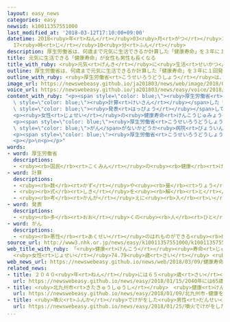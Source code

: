 ```yaml
---
layout: easy_news
categories: easy
newsid: k10011357551000
last_modified_at: '2018-03-12T17:10:00+09:00'
datetime: 2018<ruby>年<rt>ねん</rt></ruby>03<ruby>月<rt>がつ</rt></ruby>12<ruby>日<rt>にち</rt></ruby>
  17<ruby>時<rt>じ</rt></ruby>10<ruby>分<rt>ふん</rt></ruby>
description: 厚生労働省は、何歳まで元気に生活できるか計算した「健康寿命」を３年に１回発表しています。
title: 元気に生活できる「健康寿命」が女性も男性も長くなる
title_with_ruby: <ruby>元気<rt>げんき</rt></ruby>に<ruby>生活<rt>せいかつ</rt></ruby>できる「<ruby>健康寿命<rt>けんこうじゅみょう</rt></ruby>」が<ruby>女性<rt>じょせい</rt></ruby>も<ruby>男性<rt>だんせい</rt></ruby>も<ruby>長<rt>なが</rt></ruby>くなる
outline: 厚生労働省は、何歳まで元気に生活できるか計算した「健康寿命」を３年に１回発表しています。
outline_with_ruby: <ruby>厚生労働省<rt>こうせいろうどうしょう</rt></ruby>は、<ruby>何<rt>なん</rt></ruby><ruby>歳<rt>さい</rt></ruby>まで<ruby>元気<rt>げんき</rt></ruby>に<ruby>生活<rt>せいかつ</rt></ruby>できるか<ruby>計算<rt>けいさん</rt></ruby>した「<ruby>健康寿命<rt>けんこうじゅみょう</rt></ruby>」を３<ruby>年<rt>ねん</rt></ruby>に１<ruby>回<rt>かい</rt></ruby><ruby>発表<rt>はっぴょう</rt></ruby>しています。
image_url: https://newswebeasy.github.io/ja201803/news/web/image/2018/03/09/K10011357551_1803091314_1803091315_01_03.jpg
voice_url: https://newswebeasy.github.io/ja201803/news/easy/voice/2018/03/12/k10011357551000.mp3
content_with_ruby: "<p><span style=\"color: blue;\"><ruby>厚生労働省<rt>こうせいろうどうしょう</rt></ruby></span>は、<ruby>何<rt>なん</rt></ruby><ruby>歳<rt>さい</rt></ruby>まで<ruby>元気<rt>げんき</rt></ruby>に<ruby>生活<rt>せいかつ</rt></ruby>できるか<span\
  \ style=\"color: blue;\"><ruby>計算<rt>けいさん</rt></ruby></span>した「<ruby>健康寿命<rt>けんこうじゅみょう</rt></ruby>」を３<ruby>年<rt>ねん</rt></ruby>に１<ruby>回<rt>かい</rt></ruby><span\
  \ style=\"color: blue;\"><ruby>発表<rt>はっぴょう</rt></ruby></span>しています。</p>\n<p>２０１６<ruby>年<rt>ねん</rt></ruby>の<ruby>健康寿命<rt>けんこうじゅみょう</rt></ruby>は、<ruby>女性<rt>じょせい</rt></ruby>が７４．７９<ruby>歳<rt>さい</rt></ruby>、<ruby>男性<rt>だんせい</rt></ruby>が７２．１４<ruby>歳<rt>さい</rt></ruby>でした。２０１３<ruby>年<rt>ねん</rt></ruby>より<ruby>女性<rt>じょせい</rt></ruby>は０．５８<ruby>歳<rt>さい</rt></ruby>、<ruby>男性<rt>だんせい</rt></ruby>は０．９５<ruby>歳<rt>さい</rt></ruby><ruby>長<rt>なが</rt></ruby>くなりました。</p>\n\
  <p><ruby>女性<rt>じょせい</rt></ruby>の<ruby>健康寿命<rt>けんこうじゅみょう</rt></ruby>が<ruby>最<rt>もっと</rt></ruby>も<ruby>長<rt>なが</rt></ruby>かった<ruby>所<rt>ところ</rt></ruby>は<ruby>愛知県<rt>あいちけん</rt></ruby>で７６．３２<ruby>歳<rt>さい</rt></ruby>でした。<ruby>男性<rt>だんせい</rt></ruby>は<ruby>山梨県<rt>やまなしけん</rt></ruby>で７３．２１<ruby>歳<rt>さい</rt></ruby>でした。<ruby>女性<rt>じょせい</rt></ruby>の<ruby>健康寿命<rt>けんこうじゅみょう</rt></ruby>が<ruby>最<rt>もっと</rt></ruby>も<ruby>短<rt>みじか</rt></ruby>かった<ruby>所<rt>ところ</rt></ruby>は<ruby>広島県<rt>ひろしまけん</rt></ruby>で７３．６２<ruby>歳<rt>さい</rt></ruby>でした。<ruby>男性<rt>だんせい</rt></ruby>は<ruby>秋田県<rt>あきたけん</rt></ruby>で７１．２１<ruby>歳<rt>さい</rt></ruby>でした。</p>\n\
  <p><span style=\"color: blue;\"><ruby>厚生労働省<rt>こうせいろうどうしょう</rt></ruby></span>によると、<ruby>健康寿命<rt>けんこうじゅみょう</rt></ruby>が<ruby>長<rt>なが</rt></ruby>い<ruby>所<rt>ところ</rt></ruby>では、<span\
  \ style=\"color: blue;\">がん</span>がないかどうか<ruby>病院<rt>びょういん</rt></ruby>で<ruby>調<rt>しら</rt></ruby>べてもらっている<ruby>人<rt>ひと</rt></ruby>が<ruby>多<rt>おお</rt></ruby>くなっていました。<ruby>野菜<rt>やさい</rt></ruby>もたくさん<ruby>食<rt>た</rt></ruby>べていました。</p>\n\
  <p><span style=\"color: blue;\"><ruby>厚生労働省<rt>こうせいろうどうしょう</rt></ruby></span>は「<ruby>食事<rt>しょくじ</rt></ruby>や<ruby>運動<rt>うんどう</rt></ruby>に<ruby>気<rt>き</rt></ruby>をつけたり、たばこをやめたりする<ruby>人<rt>ひと</rt></ruby>が<ruby>増<rt>ふ</rt></ruby>えて、<ruby>健康寿命<rt>けんこうじゅみょう</rt></ruby>が<ruby>長<rt>なが</rt></ruby>くなっています。もっと<ruby>長<rt>なが</rt></ruby>くなるようにしていきたいです」と<ruby>話<rt>はな</rt></ruby>しています。</p>\n\
  <p></p>\n<p></p>"
words:
- word: 厚生労働省
  descriptions:
  - <ruby><rb>国民</rb><rt>こくみん</rt></ruby>の<ruby><rb>健康</rb><rt>けんこう</rt></ruby>や<ruby><rb>生活</rb><rt>せいかつ</rt></ruby>を<ruby><rb>守</rb><rt>まも</rt></ruby>る<ruby><rb>仕事</rb><rt>しごと</rt></ruby>や、<ruby><rb>労働者</rb><rt>ろうどうしゃ</rt></ruby>が<ruby><rb>仕事</rb><rt>しごと</rt></ruby>を<ruby><rb>見</rb><rt>み</rt></ruby>つけるのを<ruby><rb>助</rb><rt>たす</rt></ruby>けたり、<ruby><rb>労働者</rb><rt>ろうどうしゃ</rt></ruby>を<ruby><rb>保護</rb><rt>ほご</rt></ruby>したりする<ruby><rb>国</rb><rt>くに</rt></ruby>の<ruby><rb>役所</rb><rt>やくしょ</rt></ruby>。<ruby><rb>厚労省</rb><rt>こうろうしょう</rt></ruby>。
- word: 計算
  descriptions:
  - <ruby><rb>数</rb><rt>かず</rt></ruby>や<ruby><rb>量</rb><rt>りょう</rt></ruby>を<ruby><rb>数</rb><rt>かぞ</rt></ruby>えること。
  - <ruby><rb>式</rb><rt>しき</rt></ruby>を<ruby><rb>解</rb><rt>と</rt></ruby>いて、<ruby><rb>答</rb><rt>こた</rt></ruby>えを<ruby><rb>出</rb><rt>だ</rt></ruby>すこと。
  - <ruby><rb>考</rb><rt>かんが</rt></ruby>えに<ruby><rb>入</rb><rt>い</rt></ruby>れておくこと。
- word: 発表
  descriptions:
  - <ruby><rb>多</rb><rt>おお</rt></ruby>くの<ruby><rb>人</rb><rt>ひと</rt></ruby>に<ruby><rb>広</rb><rt>ひろ</rt></ruby>く<ruby><rb>知</rb><rt>し</rt></ruby>らせること。
- word: がん
  descriptions:
  - <ruby><rb>悪性</rb><rt>あくせい</rt></ruby>のはれものができる<ruby><rb>病気</rb><rt>びょうき</rt></ruby>。<ruby><rb>体</rb><rt>からだ</rt></ruby>の<ruby><rb>中</rb><rt>なか</rt></ruby>にできたがん<ruby><rb>細胞</rb><rt>さいぼう</rt></ruby>がどんどん<ruby><rb>増</rb><rt>ふ</rt></ruby>えて<ruby><rb>体</rb><rt>からだ</rt></ruby>に<ruby><rb>害</rb><rt>がい</rt></ruby>をあたえる。
source_url: http://www3.nhk.or.jp/news/easy/k10011357551000/k10011357551000.html
web_title_with_ruby: 「<ruby>健康<rt>けんこう</rt></ruby><ruby>寿命<rt>じゅみょう</rt></ruby>」<ruby>延<rt>の</rt></ruby>びる
  <ruby>女性<rt>じょせい</rt></ruby>74.79<ruby>歳<rt>さい</rt></ruby> <ruby>男性<rt>だんせい</rt></ruby>72.14<ruby>歳<rt>さい</rt></ruby>
web_news_url: https://newswebeasy.github.io/news/web/2018/03/09/健康寿命延びる-女性7479歳-男性7214歳
related_news:
- title: ２０４０<ruby>年<rt>ねん</rt></ruby>には６５<ruby>歳<rt>さい</rt></ruby><ruby>以上<rt>いじょう</rt></ruby>の<ruby>家庭<rt>かてい</rt></ruby>が４０％<ruby>以上<rt>いじょう</rt></ruby>になりそう
  url: https://newswebeasy.github.io/news/easy/2018/01/15/2040年には65歳以上の家庭が40以上になりそう
- title: <ruby>北九州市<rt>きたきゅうしゅうし</rt></ruby>　<ruby>健康<rt>けんこう</rt></ruby>を<ruby>祈<rt>いの</rt></ruby>って<ruby>大<rt>おお</rt></ruby>きい<ruby>鏡餅<rt>かがみもち</rt></ruby>でお<ruby>汁粉<rt>しるこ</rt></ruby>を<ruby>作<rt>つく</rt></ruby>る
  url: https://newswebeasy.github.io/news/easy/2018/01/09/北九州市-健康を祈って大きい鏡餅でお汁粉を作る
- title: <ruby>噴火<rt>ふんか</rt></ruby>でけがをした<ruby>男性<rt>だんせい</rt></ruby>が「<ruby>助<rt>たす</rt></ruby>かったよ」と<ruby>書<rt>か</rt></ruby>いて<ruby>妻<rt>つま</rt></ruby>と<ruby>会話<rt>かいわ</rt></ruby>
  url: https://newswebeasy.github.io/news/easy/2018/01/25/噴火でけがをした男性が助かったよと書いて妻と会話
...
```

